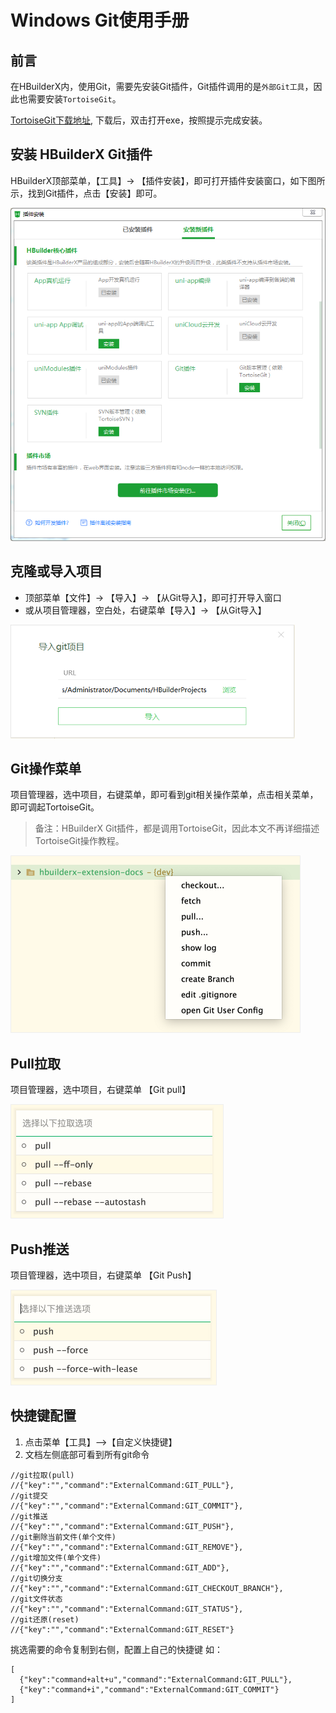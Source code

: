# Windows Git使用手册

## 前言

在HBuilderX内，使用Git，需要先安装Git插件，Git插件调用的是`外部Git工具`，因此也需要安装`TortoiseGit`。

[TortoiseGit下载地址](https://tortoisegit.org/download/), 下载后，双击打开exe，按照提示完成安装。

## 安装 HBuilderX Git插件

HBuilderX顶部菜单，【工具】-> 【插件安装】，即可打开插件安装窗口，如下图所示，找到Git插件，点击【安装】即可。

<img src="/static/snapshots/tutorial/source_control/plugin_window.png" style="zoom:70%" />

## 克隆或导入项目

- 顶部菜单【文件】-> 【导入】-> 【从Git导入】，即可打开导入窗口
- 或从项目管理器，空白处，右键菜单【导入】-> 【从Git导入】

<img src="/static/snapshots/tutorial/source_control/git_windows_clone.png" style="zoom:70%" />

## Git操作菜单

项目管理器，选中项目，右键菜单，即可看到git相关操作菜单，点击相关菜单，即可调起TortoiseGit。

> 备注：HBuilderX Git插件，都是调用TortoiseGit，因此本文不再详细描述TortoiseGit操作教程。

<img src="/static/snapshots/tutorial/source_control/git-new-show.png" style="zoom:50%; border: 1px solid #eee;" />

## Pull拉取

项目管理器，选中项目，右键菜单 【Git pull】

<img src="/static/snapshots/tutorial/source_control/git-new-pull.png" style="zoom:50%; border: 1px solid #eee;" />

## Push推送

项目管理器，选中项目，右键菜单 【Git Push】

<img src="/static/snapshots/tutorial/source_control/git-new-push.png" style="zoom:50%; border: 1px solid #eee;" />

## 快捷键配置

1. 点击菜单【工具】-->【自定义快捷键】
2. 文档左侧底部可看到所有git命令

```
//git拉取(pull)  
//{"key":"","command":"ExternalCommand:GIT_PULL"},  
//git提交  
//{"key":"","command":"ExternalCommand:GIT_COMMIT"},  
//git推送  
//{"key":"","command":"ExternalCommand:GIT_PUSH"},  
//git删除当前文件(单个文件)  
//{"key":"","command":"ExternalCommand:GIT_REMOVE"},  
//git增加文件(单个文件)  
//{"key":"","command":"ExternalCommand:GIT_ADD"},  
//git切换分支  
//{"key":"","command":"ExternalCommand:GIT_CHECKOUT_BRANCH"},  
//git文件状态  
//{"key":"","command":"ExternalCommand:GIT_STATUS"},  
//git还原(reset)  
//{"key":"","command":"ExternalCommand:GIT_RESET"}
```

挑选需要的命令复制到右侧，配置上自己的快捷键
如：
```
[  
  {"key":"command+alt+u","command":"ExternalCommand:GIT_PULL"},  
  {"key":"command+i","command":"ExternalCommand:GIT_COMMIT"}  
]
```